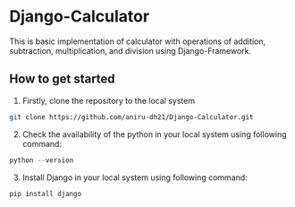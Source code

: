 # Django-Calculator
This is basic implementation of calculator with operations of addition, subtraction, multiplication, and division using Django-Framework.

## How to get started

1. Firstly, clone the repository to the local system
``` bash
git clone https://github.com/aniru-dh21/Django-Calculator.git
```

2. Check the availability of the python in your local system using following command:
``` py
python --version
```

3. Install Django in your local system using following command:
``` python
pip install django
```
